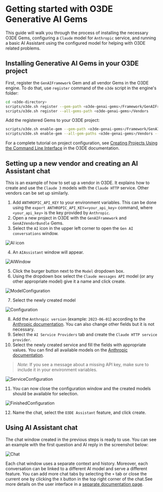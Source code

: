 # Getting started with O3DE Generative AI Gems

This guide will walk you through the process of installing the necessary O3DE Gems, configuring a `Claude` model for `Anthropic` service, and running a basic AI Assistant using the configured model for helping with O3DE related problems.

## Installing Generative AI Gems in your O3DE project

First, register the `GenAIFramework` Gem and all vendor Gems in the O3DE engine. To do that, use `register` command of the `o3de` script in the engine's folder:
```bash
cd <o3de-directory>
scripts/o3de.sh register --gem-path <o3de-genai-gems>/Framework/GenAIFramework
scripts/o3de.sh register --all-gems-path <o3de-genai-gems>/Vendors
```
Add the registered Gems to your O3DE project:
```bash
scripts/o3de.sh enable-gem --gem-path <o3de-genai-gems>/Framework/GenAIFramework --project-name <project name>
scripts/o3de.sh enable-gem --all-gem-paths <o3de-genai-gems>/Vendors --project-name <project name>
```

For a complete tutorial on project configuration, see [Creating Projects Using the Command Line Interface](https://o3de.org/docs/welcome-guide/create/creating-projects-using-cli/) in the O3DE documentation.

## Setting up a new vendor and creating an AI Assistant chat

This is an example of how to set up a vendor in O3DE. It explains how to create and use the `Claude 3` models with the `Claude HTTP` service. Other vendors can be set up similarly.
1. Add `ANTHROPIC_API_KEY` to your environment variables. This can be done using the `export ANTHROPIC_API_KEY=<your_api_key>` command, where `<your_api_key>` is the key provided by `Anthropic`.
2. Open a new project in O3DE with the `GenAIFramework` and `GenAIVendorBundle` Gems.
3. Select the `AI` icon in the upper left corner to open the `Gen AI conversations` window.

![AI icon](./images/frameworkIcon.png)

4. An `AIAssistant` window will appear.  

![AIWindow](./images/chatCreation.png)

5. Click the burger button next to the `Model` dropdown box.  
6. Using the dropdown box select the `Claude messages API` model (or any other appropriate model) give it a name and click create.
 
![ModelConfiguration](./images/modelConfiguration.png)

7. Select the newly created model  

![Configuration](./images/configuration.png)

8. Add the `Anthropic version` (example: `2023-06-01`) according to the [Anthropic documentation](https://docs.anthropic.com/en/api/messages). You can also change other fields but it is not necessary.
9. Select the `AI Service Providers` tab and create the `Claude HTTP service provider`.
10.  Select the newly created service and fill the fields with appropriate values. You can find all available models on the [Anthropic documentation](https://docs.anthropic.com/en/docs/about-claude/models).  
> _Note_: If you see a message about a missing API key, make sure to include it in your environment variables.

![ServiceConfiguration](./images/provider.png)

11.  You can now close the configuration window and the created models should be available for selection.

![FinishedConfiguration](./images/finishedConfiguration.png)

12.  Name the chat, select the `O3DE Assistant` feature, and click create.

## Using AI Assistant chat

The chat window created in the previous steps is ready to use. You can see an example with the first question and AI reply in the screenshot below:

![Chat](./images/chat.png)

Each chat window uses a separate context and history. Moreover, each conversation can be linked to a different AI model and serve a different feature. You can add more chat tabs by selecting the `+` tab or close the current one by clicking the `X` button in the top right corner of the chat.See more details on the user interface in a [separate documentation page](./ui.md).
